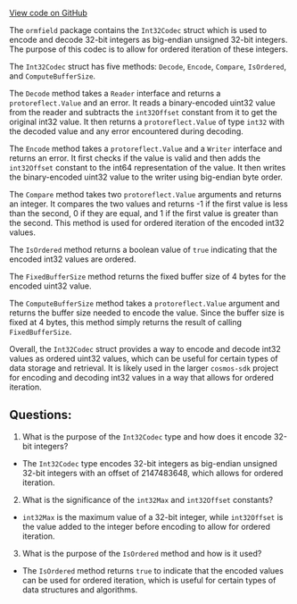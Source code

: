 [View code on GitHub](https://github.com/cosmos/cosmos-sdk/blob/main/orm/encoding/ormfield/int32.go)

The `ormfield` package contains the `Int32Codec` struct which is used to encode and decode 32-bit integers as big-endian unsigned 32-bit integers. The purpose of this codec is to allow for ordered iteration of these integers. 

The `Int32Codec` struct has five methods: `Decode`, `Encode`, `Compare`, `IsOrdered`, and `ComputeBufferSize`. 

The `Decode` method takes a `Reader` interface and returns a `protoreflect.Value` and an error. It reads a binary-encoded uint32 value from the reader and subtracts the `int32Offset` constant from it to get the original int32 value. It then returns a `protoreflect.Value` of type `int32` with the decoded value and any error encountered during decoding. 

The `Encode` method takes a `protoreflect.Value` and a `Writer` interface and returns an error. It first checks if the value is valid and then adds the `int32Offset` constant to the int64 representation of the value. It then writes the binary-encoded uint32 value to the writer using big-endian byte order. 

The `Compare` method takes two `protoreflect.Value` arguments and returns an integer. It compares the two values and returns -1 if the first value is less than the second, 0 if they are equal, and 1 if the first value is greater than the second. This method is used for ordered iteration of the encoded int32 values. 

The `IsOrdered` method returns a boolean value of `true` indicating that the encoded int32 values are ordered. 

The `FixedBufferSize` method returns the fixed buffer size of 4 bytes for the encoded uint32 value. 

The `ComputeBufferSize` method takes a `protoreflect.Value` argument and returns the buffer size needed to encode the value. Since the buffer size is fixed at 4 bytes, this method simply returns the result of calling `FixedBufferSize`. 

Overall, the `Int32Codec` struct provides a way to encode and decode int32 values as ordered uint32 values, which can be useful for certain types of data storage and retrieval. It is likely used in the larger `cosmos-sdk` project for encoding and decoding int32 values in a way that allows for ordered iteration.
## Questions: 
 1. What is the purpose of the `Int32Codec` type and how does it encode 32-bit integers?
- The `Int32Codec` type encodes 32-bit integers as big-endian unsigned 32-bit integers with an offset of 2147483648, which allows for ordered iteration.

2. What is the significance of the `int32Max` and `int32Offset` constants?
- `int32Max` is the maximum value of a 32-bit integer, while `int32Offset` is the value added to the integer before encoding to allow for ordered iteration.

3. What is the purpose of the `IsOrdered` method and how is it used?
- The `IsOrdered` method returns `true` to indicate that the encoded values can be used for ordered iteration, which is useful for certain types of data structures and algorithms.